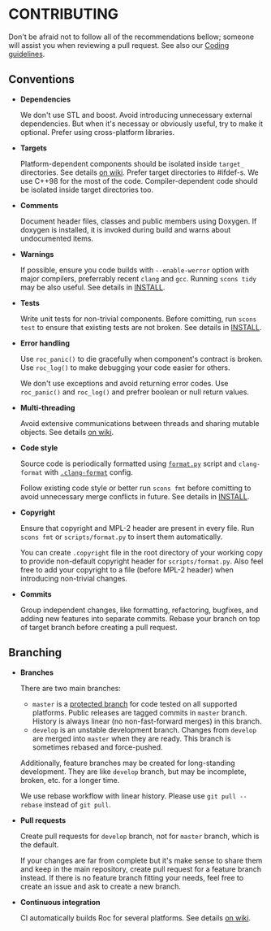 CONTRIBUTING
============

Don't be afraid not to follow all of the recommendations bellow; someone will assist you when reviewing a pull request. See also our [Coding guidelines](https://github.com/roc-project/roc/wiki/Coding-guidelines).

Conventions
-----------

* **Dependencies**

    We don't use STL and boost. Avoid introducing unnecessary external dependencies. But when it's necessay or obviously useful, try to make it optional. Prefer using cross-platform libraries.

* **Targets**

    Platform-dependent components should be isolated inside `target_` directories. See details [on wiki](https://github.com/roc-project/roc/wiki/Overview#targets). Prefer target directories to #ifdef-s. We use C++98 for the most of the code. Compiler-dependent code should be isolated inside target directories too.

* **Comments**

    Document header files, classes and public members using Doxygen. If doxygen is installed, it is invoked during build and warns about undocumented items.

* **Warnings**

    If possible, ensure you code builds with `--enable-werror` option with major compilers, preferrably recent `clang` and `gcc`. Running `scons tidy` may be also useful. See details in [INSTALL](INSTALL.md).

* **Tests**

    Write unit tests for non-trivial components. Before comitting, run `scons test` to ensure that existing tests are not broken. See details in [INSTALL](INSTALL.md).

* **Error handling**

    Use `roc_panic()` to die gracefully when component's contract is broken. Use `roc_log()` to make debugging your code easier for others.

    We don't use exceptions and avoid returning error codes. Use `roc_panic()` and `roc_log()` and prefrer boolean or null return values.

* **Multi-threading**

    Avoid extensive communications between threads and sharing mutable objects. See details [on wiki](https://github.com/roc-project/roc/wiki/Overview#threads).

* **Code style**

    Source code is periodically formatted using [`format.py`](scripts/format.py) script and `clang-format` with [`.clang-format`](.clang-format) config.

    Follow existing code style or better run `scons fmt` before comitting to avoid unnecessary merge conflicts in future. See details in [INSTALL](INSTALL.md).

* **Copyright**

    Ensure that copyright and MPL-2 header are present in every file. Run `scons fmt` or `scripts/format.py` to insert them automatically.

    You can create `.copyright` file in the root directory of your working copy to provide non-default copyright header for `scripts/format.py`. Also feel free to add your copyright to a file (before MPL-2 header) when introducing non-trivial changes.

* **Commits**

    Group independent changes, like formatting, refactoring, bugfixes, and adding new features into separate commits. Rebase your branch on top of target branch before creating a pull request.

Branching
---------

* **Branches**

    There are two main branches:
    * `master` is a [protected branch](https://help.github.com/articles/about-protected-branches/) for code tested on all supported platforms. Public releases are tagged commits in `master` branch. History is always linear (no non-fast-forward merges) in this branch.
    * `develop` is an unstable development branch. Changes from `develop` are merged into `master` when they are ready. This branch is sometimes rebased and force-pushed.

    Additionally, feature branches may be created for long-standing development. They are like `develop` branch, but may be incomplete, broken, etc. for a longer time.

    We use rebase workflow with linear history. Please use `git pull --rebase` instead of `git pull`.

* **Pull requests**

    Create pull requests for `develop` branch, not for `master` branch, which is the default.

    If your changes are far from complete but it's make sense to share them and keep in the main repository, create pull request for a feature branch instead. If there is no feature branch fitting your needs, feel free to create an issue and ask to create a new branch.

* **Continuous integration**

    CI automatically builds Roc for several platforms. See details [on wiki](https://github.com/roc-project/roc/wiki/Continuous-integration).
